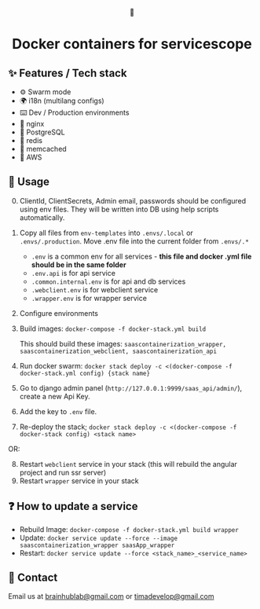 <div align="center">
   🐋
  <h1>Docker containers for servicescope</h1>
</div>

## ✨ Features / Tech stack

- ⚙️  Swarm mode
- 🌍 i18n (multilang configs)
- ⌨️  Dev / Production environments
- 🔵 nginx
- 📙 PostgreSQL
- 🤹 redis
- 🎈 memcached
- 🧯 AWS


## 🔨 Usage


0. ClientId, ClientSecrets, Admin email, passwords should be configured using env files. They will be written into DB using help scripts automatically.
1. Copy all files from `env-templates` into `.envs/.local` or `.envs/.production`. Move .env file into the current folder from `.envs/.*`

   - `.env` is a common env for all services - **this file and docker .yml file should be in the same folder**
   - `.env.api` is for api service
   - `.common.internal.env` is for api and db services
   - `.webclient.env` is for webclient service
   - `.wrapper.env` is for wrapper service

2. Configure environments
3. Build images: `docker-compose -f docker-stack.yml build`

   This should build these images: `saascontainerization_wrapper, saascontainerization_webclient, saascontainerization_api`

4. Run docker swarm: `docker stack deploy -c <(docker-compose -f docker-stack.yml config) {stack name}`
5. Go to django admin panel (`http://127.0.0.1:9999/saas_api/admin/`), create a new Api Key.
6. Add the key to `.env` file.
7. Re-deploy the stack; `docker stack deploy -c <(docker-compose -f docker-stack config) <stack name>`

OR: 

<!-- 7. Rebuild `webclient` service -->

8. Restart `webclient` service in your stack (this will rebuild the angular project and run ssr server)
9. Restart `wrapper` service in your stack


## ❓ How to update a service

- Rebuild Image: `docker-compose -f docker-stack.yml build wrapper`
- Update: `docker service update --force --image saascontainerization_wrapper saasApp_wrapper`
- Restart: `docker service update --force <stack_name>_<service_name>`

## 🤝 Contact

Email us at [brainhublab@gmail.com](mailto:brainhublab@gmail.com) or [timadevelop@gmail.com](mailto:timadevelop@gmail.com)
